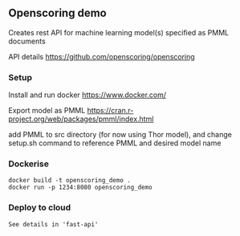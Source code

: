 ## Openscoring demo

Creates rest API for machine learning model(s) specified as PMML documents

API details https://github.com/openscoring/openscoring

### Setup

Install and run docker https://www.docker.com/

Export model as PMML https://cran.r-project.org/web/packages/pmml/index.html

add PMML to src directory (for now using Thor model), and change setup.sh command to reference PMML and desired model name

### Dockerise

    docker build -t openscoring_demo .
    docker run -p 1234:8080 openscoring_demo

### Deploy to cloud

    See details in 'fast-api'

